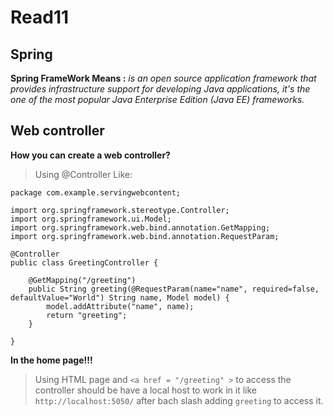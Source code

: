 # Read11

## Spring

**Spring FrameWork Means :** *is an open source application framework that provides infrastructure support for developing Java applications, it's the one of the most popular Java Enterprise Edition (Java EE) frameworks.*

## Web controller

**How you can create a web controller?**

>Using @Controller Like:

    package com.example.servingwebcontent;

    import org.springframework.stereotype.Controller;
    import org.springframework.ui.Model;
    import org.springframework.web.bind.annotation.GetMapping;
    import org.springframework.web.bind.annotation.RequestParam;

    @Controller
    public class GreetingController {

        @GetMapping("/greeting")
        public String greeting(@RequestParam(name="name", required=false, defaultValue="World") String name, Model model) {
            model.addAttribute("name", name);
            return "greeting";
        }

    }

**In the home page!!!**

>Using HTML page and `<a href = "/greeting" >` to access the controller should be have a local host to work in it like `http://localhost:5050/` after bach slash adding `greeting` to access it.

